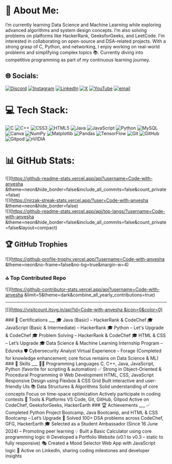 # 💫 About Me:
I’m currently learning Data Science and Machine Learning while exploring advanced algorithms and system design concepts. I’m also solving problems on platforms like HackerRank, GeeksforGeeks, and LeetCode. I'm interested in collaborating on open-source and DSA-related projects. With a strong grasp of C, Python, and networking, I enjoy working on real-world problems and simplifying complex topics 📚. Currently diving into competitive programming as part of my continuous learning journey.<br>


## 🌐 Socials:
[![Discord](https://img.shields.io/badge/Discord-%237289DA.svg?logo=discord&logoColor=white)](https://discord.gg/anveshasharma0839_10161) [![Instagram](https://img.shields.io/badge/Instagram-%23E4405F.svg?logo=Instagram&logoColor=white)](https://instagram.com/anvesha7973 ) [![LinkedIn](https://img.shields.io/badge/LinkedIn-%230077B5.svg?logo=linkedin&logoColor=white)](https://linkedin.com/in/anvesha-s-412908293) [![X](https://img.shields.io/badge/X-black.svg?logo=X&logoColor=white)](https://x.com/@Sharmaji18608) [![YouTube](https://img.shields.io/badge/YouTube-%23FF0000.svg?logo=YouTube&logoColor=white)](https://youtube.com/@@anveshasharma2626) [![email](https://img.shields.io/badge/Email-D14836?logo=gmail&logoColor=white)](mailto:sharmaanvesha905@gmail.com) 

# 💻 Tech Stack:
![C](https://img.shields.io/badge/c-%2300599C.svg?style=plastic&logo=c&logoColor=white) ![C++](https://img.shields.io/badge/c++-%2300599C.svg?style=plastic&logo=c%2B%2B&logoColor=white) ![CSS3](https://img.shields.io/badge/css3-%231572B6.svg?style=plastic&logo=css3&logoColor=white) ![HTML5](https://img.shields.io/badge/html5-%23E34F26.svg?style=plastic&logo=html5&logoColor=white) ![Java](https://img.shields.io/badge/java-%23ED8B00.svg?style=plastic&logo=openjdk&logoColor=white) ![JavaScript](https://img.shields.io/badge/javascript-%23323330.svg?style=plastic&logo=javascript&logoColor=%23F7DF1E) ![Python](https://img.shields.io/badge/python-3670A0?style=plastic&logo=python&logoColor=ffdd54) ![MySQL](https://img.shields.io/badge/mysql-4479A1.svg?style=plastic&logo=mysql&logoColor=white) ![Canva](https://img.shields.io/badge/Canva-%2300C4CC.svg?style=plastic&logo=Canva&logoColor=white) ![NumPy](https://img.shields.io/badge/numpy-%23013243.svg?style=plastic&logo=numpy&logoColor=white) ![Matplotlib](https://img.shields.io/badge/Matplotlib-%23ffffff.svg?style=plastic&logo=Matplotlib&logoColor=black) ![Pandas](https://img.shields.io/badge/pandas-%23150458.svg?style=plastic&logo=pandas&logoColor=white) ![TensorFlow](https://img.shields.io/badge/TensorFlow-%23FF6F00.svg?style=plastic&logo=TensorFlow&logoColor=white) ![Git](https://img.shields.io/badge/git-%23F05033.svg?style=plastic&logo=git&logoColor=white) ![GitHub](https://img.shields.io/badge/github-%23121011.svg?style=plastic&logo=github&logoColor=white) ![Gitpod](https://img.shields.io/badge/gitpod-f06611.svg?style=plastic&logo=gitpod&logoColor=white) ![nVIDIA](https://img.shields.io/badge/nVIDIA-%2376B900.svg?style=plastic&logo=nVIDIA&logoColor=white)
# 📊 GitHub Stats:
![](https://github-readme-stats.vercel.app/api?username=Code-with-anvesha &theme=neon&hide_border=false&include_all_commits=false&count_private=false)<br/>
![](https://nirzak-streak-stats.vercel.app/?user=Code-with-anvesha &theme=neon&hide_border=false)<br/>
![](https://github-readme-stats.vercel.app/api/top-langs/?username=Code-with-anvesha &theme=neon&hide_border=false&include_all_commits=false&count_private=false&layout=compact)

## 🏆 GitHub Trophies
![](https://github-profile-trophy.vercel.app/?username=Code-with-anvesha &theme=neon&no-frame=false&no-bg=true&margin-w=4)

### 🔝 Top Contributed Repo
![](https://github-contributor-stats.vercel.app/api?username=Code-with-anvesha &limit=5&theme=dark&combine_all_yearly_contributions=true)

---
[![](https://visitcount.itsvg.in/api?id=Code-with-anvesha &icon=0&color=0)](https://visitcount.itsvg.in)

<!-->




### 🏅 Certifications
___
🎓 Java (Basic) – HackerRank & CodeChef

🎓 JavaScript (Basic & Intermediate) – HackerRank

🎓 Python – Let's Upgrade & CodeChef

🎓 Problem Solving – HackerRank & CodeChef

🎓 HTML & CSS – Let’s Upgrade

🎓 Data Science & Machine Learning Internship Program – Edureka

🛡️ Cybersecurity Analyst Virtual Experience – Forage
(Completed for knowledge enhancement; core focus remains on Data Science & ML)




### 🧠 Skills
___
👨‍💻 Programming Languages

C, C++, Java, JavaScript, Python (favorite for scripting & automation)
✅ Strong in Object-Oriented & Procedural Programming

🌐 Web Development

HTML, CSS, JavaScript

Responsive Design using Flexbox & CSS Grid

Built interactive and user-friendly UIs


📚 Data Structures & Algorithms

Solid understanding of core concepts

Focus on time-space optimization

Actively participate in coding contests


🔧 Tools & Platforms

VS Code, Git, GitHub, Gitpod

Active on CodeChef, GeeksforGeeks, HackerEarth





 ### 🏆  Achievements
___

✅ Completed Python Project Bootcamp, Java Bootcamp, and HTML & CSS Bootcamp – Let’s Upgrade

🧠 Solved 100+ DSA problems across CodeChef, GFG, HackerEarth

🎓 Selected as a Student Ambassador (Since 16 June 2024) – Promoting peer learning

💡 Built a Basic Calculator using core programming logic

🌐 Developed a Portfolio Website (v0.1 to v0.3 – static to fully responsive)

🎭 Created a Mood Selector Web App with JavaScript logic

📢 Active on LinkedIn, sharing coding milestones and developer insights



